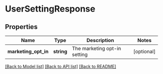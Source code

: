 # UserSettingResponse

## Properties
Name | Type | Description | Notes
------------ | ------------- | ------------- | -------------
**marketing_opt_in** | **string** | The marketing opt-in setting | [optional] 

[[Back to Model list]](../README.md#documentation-for-models) [[Back to API list]](../README.md#documentation-for-api-endpoints) [[Back to README]](../README.md)

